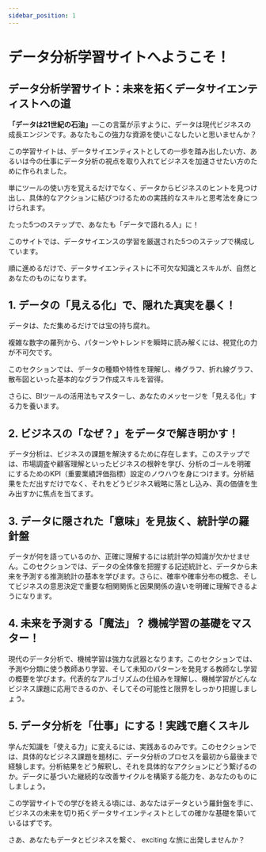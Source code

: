 ```yaml
---
sidebar_position: 1
---
```


# データ分析学習サイトへようこそ！

## データ分析学習サイト：未来を拓くデータサイエンティストへの道

**「データは21世紀の石油」**—この言葉が示すように、データは現代ビジネスの成長エンジンです。あなたもこの強力な資源を使いこなしたいと思いませんか？

この学習サイトは、データサイエンティストとしての一歩を踏み出したい方、あるいは今の仕事にデータ分析の視点を取り入れてビジネスを加速させたい方のために作られました。

単にツールの使い方を覚えるだけでなく、データからビジネスのヒントを見つけ出し、具体的なアクションに結びつけるための実践的なスキルと思考法を身につけられます。

たった5つのステップで、あなたも「データで語れる人」に！

このサイトでは、データサイエンスの学習を厳選された5つのステップで構成しています。

順に進めるだけで、データサイエンティストに不可欠な知識とスキルが、自然とあなたのものになります。

## 1. データの「見える化」で、隠れた真実を暴く！

データは、ただ集めるだけでは宝の持ち腐れ。

複雑な数字の羅列から、パターンやトレンドを瞬時に読み解くには、視覚化の力が不可欠です。

このセクションでは、データの種類や特性を理解し、棒グラフ、折れ線グラフ、散布図といった基本的なグラフ作成スキルを習得。

さらに、BIツールの活用法もマスターし、あなたのメッセージを「見える化」する力を養います。

## 2. ビジネスの「なぜ？」をデータで解き明かす！

データ分析は、ビジネスの課題を解決するために存在します。このステップでは、市場調査や顧客理解といったビジネスの根幹を学び、分析のゴールを明確にするためのKPI（重要業績評価指標）設定のノウハウを身につけます。分析結果をただ出すだけでなく、それをどうビジネス戦略に落とし込み、真の価値を生み出すかに焦点を当てます。

## 3. データに隠された「意味」を見抜く、統計学の羅針盤

データが何を語っているのか、正確に理解するには統計学の知識が欠かせません。このセクションでは、データの全体像を把握する記述統計と、データから未来を予測する推測統計の基本を学びます。さらに、確率や確率分布の概念、そしてビジネスの意思決定で重要な相関関係と因果関係の違いを明確に理解できるようになります。

## 4. 未来を予測する「魔法」？ 機械学習の基礎をマスター！

現代のデータ分析で、機械学習は強力な武器となります。このセクションでは、予測や分類に使う教師あり学習、そして未知のパターンを発見する教師なし学習の概要を学びます。代表的なアルゴリズムの仕組みを理解し、機械学習がどんなビジネス課題に応用できるのか、そしてその可能性と限界をしっかり把握しましょう。

## 5. データ分析を「仕事」にする！実践で磨くスキル

学んだ知識を「使える力」に変えるには、実践あるのみです。このセクションでは、具体的なビジネス課題を題材に、データ分析のプロセスを最初から最後まで経験します。分析結果をどう解釈し、それを具体的なアクションにどう繋げるのか。データに基づいた継続的な改善サイクルを構築する能力を、あなたのものにしましょう。

この学習サイトでの学びを終える頃には、あなたはデータという羅針盤を手に、ビジネスの未来を切り拓くデータサイエンティストとしての確かな基礎を築いているはずです。

さあ、あなたもデータとビジネスを繋ぐ、 exciting な旅に出発しませんか？
